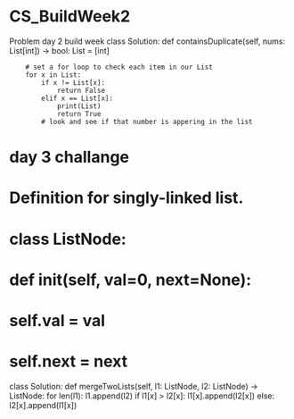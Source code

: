 # CS_BuildWeek2

Problem day 2 build week
class Solution:
    def containsDuplicate(self, nums: List[int]) -> bool:
        List = [int]
        
        # set a for loop to check each item in our List
        for x in List:
            if x != List[x]:
                return False
            elif x == List[x]:
                print(List)
                return True
            # look and see if that number is appering in the list


# day 3 challange
# Definition for singly-linked list.
# class ListNode:
#     def __init__(self, val=0, next=None):
#         self.val = val
#         self.next = next
class Solution:
    def mergeTwoLists(self, l1: ListNode, l2: ListNode) -> ListNode:
        for len(l1):
            l1.append(l2)
            if l1[x] > l2[x]:
                l1[x].append(l2[x])
            else:
                l2[x].append(l1[x])
                
